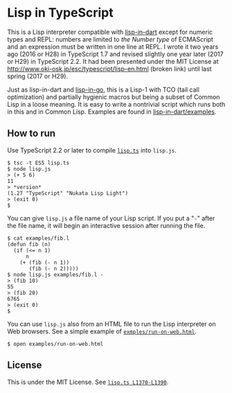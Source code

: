 # Lisp in TypeScript

This is a Lisp interpreter compatible with
[lisp-in-dart](https://github.com/nukata/lisp-in-dart)
except for numeric types and REPL:
numbers are limited to _the Number type_ of ECMAScript
and an expression must be written in one line at REPL.
I wrote it two years ago (2016 or H28) in TypeScript 1.7 and revised slightly
one year later (2017 or H29) in TypeScript 2.2.
It had been presented under the MIT License at
<http://www.oki-osk.jp/esc/typescript/lisp-en.html> (broken link)
until last spring (2017 or H29).

Just as lisp-in-dart and [lisp-in-go](https://github.com/nukata/lisp-in-go), 
this is a Lisp-1 with TCO (tail call optimization)
and partially hygienic macros but being a subset of Common Lisp
in a loose meaning.
It is easy to write a nontrivial script which runs both in this and in
Common Lisp.
Examples are found in 
[lisp-in-dart/examples](http://github.com/nukata/lisp-in-dart/tree/master/examples).


## How to run

Use TypeScript 2.2 or later to compile [`lisp.ts`](lisp.ts) into `lisp.js`.

```
$ tsc -t ES5 lisp.ts
$ node lisp.js
> (+ 5 6)
11
> *version*
(1.27 "TypeScript" "Nukata Lisp Light")
> (exit 0)
$
```

You can give `lisp.js` a file name of your Lisp script.
If you put a "`-`" after the file name, it will
begin an interactive session after running the file.

```
$ cat examples/fib.l
(defun fib (n)
  (if (<= n 1)
      n
    (+ (fib (- n 1))
       (fib (- n 2)))))
$ node lisp.js examples/fib.l -
> (fib 10)
55
> (fib 20)
6765
> (exit 0)
$ 
```

You can use `lisp.js` also from an HTML file to run the Lisp
interpreter on Web browsers.
See a simple example of [`exmples/run-on-web.html`](examples/run-on-web.html).

```
$ open examples/run-on-web.html
```


## License

This is under the MIT License.
See [`lisp.ts L1370-L1390`](lisp.ts#L1370-L1390).
